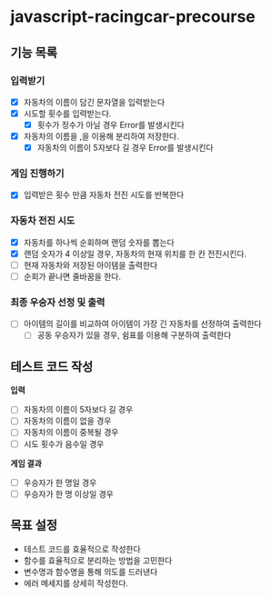 # javascript-racingcar-precourse

## 기능 목록

### 입력받기

- [x] 자동차의 이름이 담긴 문자열을 입력받는다
- [x] 시도할 횟수를 입력받는다.
  - [x] 횟수가 정수가 아닐 경우 Error를 발생시킨다
- [x] 자동차의 이름을 ,을 이용해 분리하여 저장한다.
  - [x] 자동차의 이름이 5자보다 길 경우 Error를 발생시킨다

### 게임 진행하기

- [x] 입력받은 횟수 만큼 자동차 전진 시도를 반복한다

### 자동차 전진 시도

- [x] 자동차를 하나씩 순회하며 랜덤 숫자를 뽑는다
- [x] 랜덤 숫자가 4 이상일 경우, 자동차의 현재 위치를 한 칸 전진시킨다.
- [ ] 현재 자동차와 저장된 아이템을 출력한다
- [ ] 순회가 끝나면 줄바꿈을 한다.

### 최종 우승자 선정 및 출력

- [ ] 아이템의 길이를 비교하여 아이템이 가장 긴 자동차를 선정하여 출력한다
  - [ ] 공동 우승자가 있을 경우, 쉼표를 이용해 구분하여 출력한다

## 테스트 코드 작성

**입력**

- [ ] 자동차의 이름이 5자보다 길 경우
- [ ] 자동차의 이름이 없을 경우
- [ ] 자동차의 이름이 중복될 경우
- [ ] 시도 횟수가 음수일 경우

**게임 결과**

- [ ] 우승자가 한 명일 경우
- [ ] 우승자가 한 명 이상일 경우

## 목표 설정

- 테스트 코드를 효율적으로 작성한다
- 함수를 효율적으로 분리하는 방법을 고민한다
- 변수명과 함수명을 통해 의도를 드러낸다
- 에러 메세지를 상세히 작성한다.

